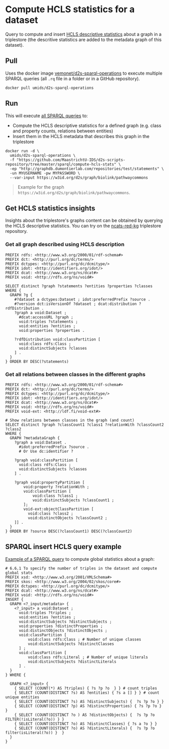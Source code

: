 # Compute HCLS statistics for a dataset

Query to compute and insert [HCLS descriptive statistics](https://www.w3.org/TR/hcls-dataset) about a graph in a triplestore (the descritive statistics are added to the metadata graph of this dataset).

## Pull

Uses the docker image [vemonet/d2s-sparql-operations](https://hub.docker.com/r/umids/d2s-sparql-operations) to execute multiple SPARQL queries (all `.rq` file in a folder or in a GitHub repository).

```shell
docker pull umids/d2s-sparql-operations
```

## Run

This will execute [all SPARQL queries](https://github.com/MaastrichtU-IDS/d2s-scripts-repository/tree/master/sparql/compute-hcls-stats) to:

* Compute the HCLS descriptive statistics for a defined graph (e.g. class and property counts, relations between entities) 
* Insert them in the HCLS metadata that describes this graph in the triplestore

```shell
docker run -d \
  umids/d2s-sparql-operations \
  -f "https://github.com/MaastrichtU-IDS/d2s-scripts-repository/tree/master/sparql/compute-hcls-stats" \
  -ep "http://graphdb.dumontierlab.com/repositories/test/statements" \
  -un MYUSERNAME -pw MYPASSWORD \
  --var-input https://w3id.org/d2s/graph/biolink/pathwaycommons
```

> Example for the graph `https://w3id.org/d2s/graph/biolink/pathwaycommons`.

## Get HCLS statistics insights

Insights about the triplestore's graphs content can be obtained by querying the HCLS descriptive statistics. You can try on  the [ncats-red-kg](http://graphdb.dumontierlab.com/sparql) triplestore repository.

### Get all graph described using HCLS description 

```SPARQL
PREFIX rdfs: <http://www.w3.org/2000/01/rdf-schema#>
PREFIX dct: <http://purl.org/dc/terms/>
PREFIX dctypes: <http://purl.org/dc/dcmitype/>
PREFIX idot: <http://identifiers.org/idot/>
PREFIX dcat: <http://www.w3.org/ns/dcat#>
PREFIX void: <http://rdfs.org/ns/void#>

SELECT distinct ?graph ?statements ?entities ?properties ?classes
WHERE {
  GRAPH ?g {
    #?dataset a dctypes:Dataset ; idot:preferredPrefix ?source .
    #?version dct:isVersionOf ?dataset ; dcat:distribution ?rdfDistribution .
    ?graph a void:Dataset ; 
      #dcat:accessURL ?graph ; 
      void:triples ?statements ;
      void:entities ?entities ;
      void:properties ?properties .

    ?rdfDistribution void:classPartition [
      void:class rdfs:Class ;
      void:distinctSubjects ?classes
    ] .
  } 
} ORDER BY DESC(?statements)
```

### Get all relations between classes in the different graphs

```SPARQL
PREFIX rdfs: <http://www.w3.org/2000/01/rdf-schema#>
PREFIX dct: <http://purl.org/dc/terms/>
PREFIX dctypes: <http://purl.org/dc/dcmitype/>
PREFIX idot: <http://identifiers.org/idot/>
PREFIX dcat: <http://www.w3.org/ns/dcat#>
PREFIX void: <http://rdfs.org/ns/void#>
PREFIX void-ext: <http://ldf.fi/void-ext#>

# Show relations between classes in the graph (and count)
SELECT distinct ?graph ?classCount1 ?class1 ?relationWith ?classCount2 ?class2
WHERE {
  GRAPH ?metadataGraph {
    ?graph a void:Dataset .
      #idot:preferredPrefix ?source .
      # Or Use dc:identifier ?

    ?graph void:classPartition [
      void:class rdfs:Class ;
      void:distinctSubjects ?classes
    ] .

    ?graph void:propertyPartition [
        void:property ?relationWith ;
        void:classPartition [
            void:class ?class1 ;
            void:distinctSubjects ?classCount1 ;
        ];
        void-ext:objectClassPartition [
          void:class ?class2 ;
          void:distinctObjects ?classCount2 ;
    ]] . 
  } 
} ORDER BY ?source DESC(?classCount1) DESC(?classCount2)
```

## SPARQL insert HCLS query example

[Example of a SPARQL query](https://github.com/MaastrichtU-IDS/d2s-scripts-repository/blob/master/sparql/compute-hcls-stats/1_1_global_stats_counts.rq) to compute global statistics about a graph:

```SPARQL
# 6.6.1 To specify the number of triples in the dataset and compute global stats
PREFIX xsd: <http://www.w3.org/2001/XMLSchema#>
PREFIX skos: <http://www.w3.org/2004/02/skos/core#>
PREFIX dctypes: <http://purl.org/dc/dcmitype/>
PREFIX dcat: <http://www.w3.org/ns/dcat#>
PREFIX void: <http://rdfs.org/ns/void#>
INSERT {
  GRAPH <?_input/metadata> {
    <?_input> a void:Dataset ;
      void:triples ?triples ;
      void:entities ?entities ;
      void:distinctSubjects ?distinctSubjects ;
      void:properties ?distinctProperties ;
      void:distinctObjects ?distinctObjects ;
      void:classPartition [
          void:class rdfs:Class ; # Number of unique classes
          void:distinctSubjects ?distinctClasses 
      ] ;
      void:classPartition [
          void:class rdfs:Literal ; # Number of unique literals
          void:distinctSubjects ?distinctLiterals 
      ] .
  }
} WHERE { 

  GRAPH <?_input> {
    { SELECT (COUNT(*) AS ?triples) { ?s ?p ?o  } } # count triples
    { SELECT (COUNT(DISTINCT ?s) AS ?entities) { ?s a [] } } # count unique entities
    { SELECT (COUNT(DISTINCT ?s) AS ?distinctSubjects) {  ?s ?p ?o } }
    { SELECT (COUNT(DISTINCT ?p) AS ?distinctProperties) { ?s ?p ?o } }
    { SELECT (COUNT(DISTINCT ?o ) AS ?distinctObjects) {  ?s ?p ?o  FILTER(!isLiteral(?o)) } }
    { SELECT (COUNT(DISTINCT ?o) AS ?distinctClasses) { ?s a ?o } }
    { SELECT (COUNT(DISTINCT ?o) AS ?distinctLiterals) {  ?s ?p ?o  filter(isLiteral(?o)) }  }
  }
}
```

